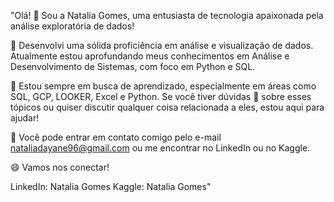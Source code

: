 "Olá! 👋 Sou a Natalia Gomes, uma entusiasta de tecnologia apaixonada pela análise exploratória de dados!

🔭 Desenvolvi uma sólida proficiência em análise e visualização de dados. 
Atualmente estou aprofundando meus conhecimentos em Análise e Desenvolvimento de Sistemas, com foco em Python e SQL.

🌱 Estou sempre em busca de aprendizado, especialmente em áreas como SQL, GCP, LOOKER, Excel e Python.
Se você tiver dúvidas 🤔 sobre esses tópicos ou quiser discutir qualquer coisa relacionada a eles, estou aqui para ajudar!

💬 Você pode entrar em contato comigo pelo e-mail nataliadayane96@gmail.com ou me encontrar no LinkedIn ou no Kaggle.

😄 Vamos nos conectar!

LinkedIn: Natalia Gomes
Kaggle: Natalia Gomes"
